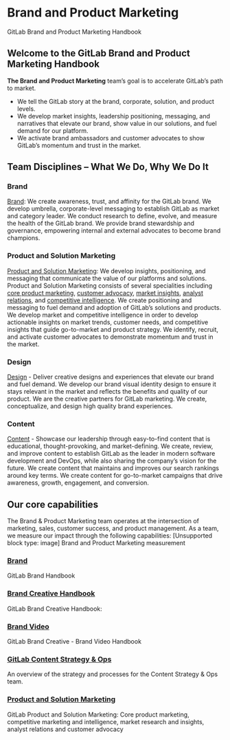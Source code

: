 # Brand and Product Marketing

GitLab Brand and Product Marketing Handbook
## Welcome to the GitLab Brand and Product Marketing Handbook
**The Brand and Product Marketing** team’s goal is to accelerate GitLab’s path to market.
- We tell the GitLab story at the brand, corporate, solution, and product levels.
- We develop market insights, leadership positioning, messaging, and narratives that elevate our brand, show value in our solutions, and fuel demand for our platform.
- We activate brand ambassadors and customer advocates to show GitLab’s momentum and trust in the market.
## Team Disciplines – What We Do, Why We Do It
### Brand
[Brand](https://handbook.gitlab.com/handbook/marketing/brand-and-product-marketing/brand/): We create awareness, trust, and affinity for the GitLab brand.
We develop umbrella, corporate-level messaging to establish GitLab as market and category leader. We conduct research to define, evolve, and measure the health of the GitLab brand. We provide brand stewardship and governance, empowering internal and external advocates to become brand champions.
### Product and Solution Marketing
[Product and Solution Marketing](https://handbook.gitlab.com/handbook/marketing/brand-and-product-marketing/product-and-solution-marketing/): We develop insights, positioning, and messaging that communicate the value of our platforms and solutions.
Product and Solution Marketing consists of several specialities including [core product marketing](https://handbook.gitlab.com/handbook/marketing/brand-and-product-marketing/product-and-solution-marketing/core-product-marketing/), [customer advocacy](https://handbook.gitlab.com/handbook/marketing/brand-and-product-marketing/product-and-solution-marketing/customer-advocacy/), [market insights](https://handbook.gitlab.com/handbook/marketing/brand-and-product-marketing/product-and-solution-marketing/market-insights/), [analyst relations](https://handbook.gitlab.com/handbook/marketing/brand-and-product-marketing/product-and-solution-marketing/analyst-relations/), and [competitive intelligence](https://handbook.gitlab.com/handbook/marketing/brand-and-product-marketing/product-and-solution-marketing/competitive-intelligence/).
We create positioning and messaging to fuel demand and adoption of GitLab’s solutions and products. We develop market and competitive intelligence in order to develop actionable insights on market trends, customer needs, and competitive insights that guide go-to-market and product strategy. We identify, recruit, and activate customer advocates to demonstrate momentum and trust in the market.
### Design
[Design](https://handbook.gitlab.com/handbook/marketing/brand-and-product-marketing/design/) - Deliver creative designs and experiences that elevate our brand and fuel demand.
We develop our brand visual identity design to ensure it stays relevant in the market and reflects the benefits and quality of our product. We are the creative partners for GitLab marketing. We create, conceptualize, and design high quality brand experiences.
### Content
[Content](https://handbook.gitlab.com/handbook/marketing/brand-and-product-marketing/content/) - Showcase our leadership through easy-to-find content that is educational, thought-provoking, and market-defining.
We create, review, and improve content to establish GitLab as the leader in modern software development and DevOps, while also sharing the company’s vision for the future. We create content that maintains and improves our search rankings around key terms. We create content for go-to-market campaigns that drive awareness, growth, engagement, and conversion.
## Our core capabilities
The Brand & Product Marketing team operates at the intersection of marketing, sales, customer success, and product management. As a team, we measure our impact through the following capabilities:
[Unsupported block type: image]
Brand and Product Marketing measurement
### [Brand](https://handbook.gitlab.com/handbook/marketing/brand-and-product-marketing/brand/)
GitLab Brand Handbook
### [Brand Creative Handbook](https://handbook.gitlab.com/handbook/marketing/brand-and-product-marketing/design/)
GitLab Brand Creative Handbook:
### [Brand Video](https://handbook.gitlab.com/handbook/marketing/brand-and-product-marketing/brand-video/)
GitLab Brand Creative - Brand Video Handbook
### [GitLab Content Strategy & Ops](https://handbook.gitlab.com/handbook/marketing/brand-and-product-marketing/content/)
An overview of the strategy and processes for the Content Strategy & Ops team.
### [Product and Solution Marketing](https://handbook.gitlab.com/handbook/marketing/brand-and-product-marketing/product-and-solution-marketing/)
GitLab Product and Solution Marketing: Core product marketing, competitive marketing and intelligence, market research and insights, analyst relations and customer advocacy
